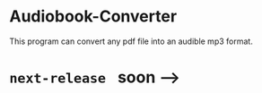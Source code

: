 # Audiobook-Converter
This program can convert any pdf file into an audible mp3 format. 

# ```next-release ``` soon -->

